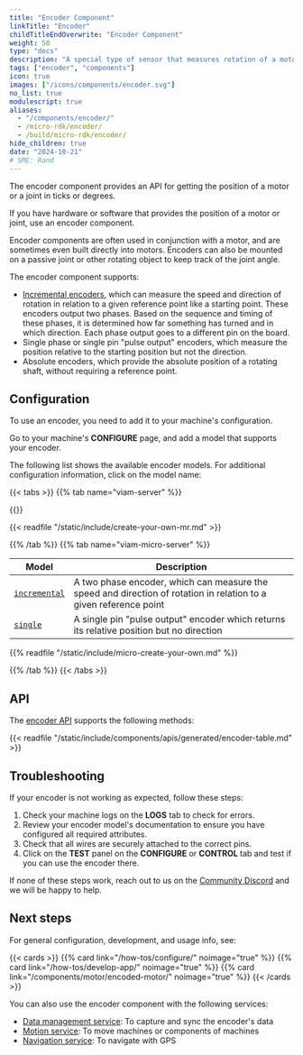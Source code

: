 ```yaml
---
title: "Encoder Component"
linkTitle: "Encoder"
childTitleEndOverwrite: "Encoder Component"
weight: 50
type: "docs"
description: "A special type of sensor that measures rotation of a motor or joint."
tags: ["encoder", "components"]
icon: true
images: ["/icons/components/encoder.svg"]
no_list: true
modulescript: true
aliases:
  - "/components/encoder/"
  - /micro-rdk/encoder/
  - /build/micro-rdk/encoder/
hide_children: true
date: "2024-10-21"
# SME: Rand
---
```


The encoder component provides an API for getting the position of a motor or a joint in ticks or degrees.

If you have hardware or software that provides the position of a motor or joint, use an encoder component.

Encoder components are often used in conjunction with a motor, and are sometimes even built directly into motors.
Encoders can also be mounted on a passive joint or other rotating object to keep track of the joint angle.

The encoder component supports:

- [Incremental encoders](https://en.wikipedia.org/wiki/Incremental_encoder#Quadrature_outputs), which can measure the speed and direction of rotation in relation to a given reference point like a starting point.
  These encoders output two phases.
  Based on the sequence and timing of these phases, it is determined how far something has turned and in which direction.
  Each phase output goes to a different pin on the board.
- Single phase or single pin "pulse output" encoders, which measure the position relative to the starting position but not the direction.
- Absolute encoders, which provide the absolute position of a rotating shaft, without requiring a reference point.

## Configuration

To use an encoder, you need to add it to your machine's configuration.

Go to your machine's **CONFIGURE** page, and add a model that supports your encoder.

The following list shows the available encoder models.
For additional configuration information, click on the model name:

{{< tabs >}}
{{% tab name="viam-server" %}}

{{<resources api="rdk:component:encoder" type="encoder" no-intro="true">}}

{{< readfile "/static/include/create-your-own-mr.md" >}}

{{% /tab %}}
{{% tab name="viam-micro-server" %}}

<!-- prettier-ignore -->
| Model | Description |
| ----- | ----------- |
| [`incremental`](incremental-micro-rdk/) | A two phase encoder, which can measure the speed and direction of rotation in relation to a given reference point |
| [`single`](single-micro-rdk/) | A single pin "pulse output" encoder which returns its relative position but no direction |

{{% readfile "/static/include/micro-create-your-own.md" %}}

{{% /tab %}}
{{< /tabs >}}

## API

The [encoder API](/dev/reference/apis/components/encoder/) supports the following methods:

{{< readfile "/static/include/components/apis/generated/encoder-table.md" >}}

## Troubleshooting

If your encoder is not working as expected, follow these steps:

1. Check your machine logs on the **LOGS** tab to check for errors.
1. Review your encoder model's documentation to ensure you have configured all required attributes.
1. Check that all wires are securely attached to the correct pins.
1. Click on the **TEST** panel on the **CONFIGURE** or **CONTROL** tab and test if you can use the encoder there.

If none of these steps work, reach out to us on the [Community Discord](https://discord.gg/viam) and we will be happy to help.

## Next steps

For general configuration, development, and usage info, see:

{{< cards >}}
{{% card link="/how-tos/configure/" noimage="true" %}}
{{% card link="/how-tos/develop-app/" noimage="true" %}}
{{% card link="/components/motor/encoded-motor/" noimage="true" %}}
{{< /cards >}}

You can also use the encoder component with the following services:

- [Data management service](/services/data/): To capture and sync the encoder's data
- [Motion service](/services/motion/): To move machines or components of machines
- [Navigation service](/services/navigation/): To navigate with GPS
